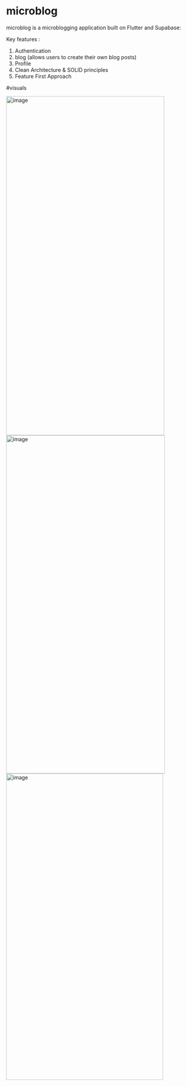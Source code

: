 # microblog

microblog is a microblogging application built on Flutter and Supabase:

Key features :
1. Authentication
2. blog (allows users to create their own blog posts)
3. Profile
4. Clean Architecture & SOLID principles
5. Feature First Approach 


#visuals

<img width="424" height="906" alt="image" src="https://github.com/user-attachments/assets/f315e072-325b-4a51-b006-510afa3a6e41" />

<img width="426" height="904" alt="image" src="https://github.com/user-attachments/assets/f9e28396-f855-40ab-96f6-5f28d7e877df" />
<img width="421" height="819" alt="image" src="https://github.com/user-attachments/assets/f515db4b-c0b5-4eae-bf50-5c4a9bb58b6b" />

